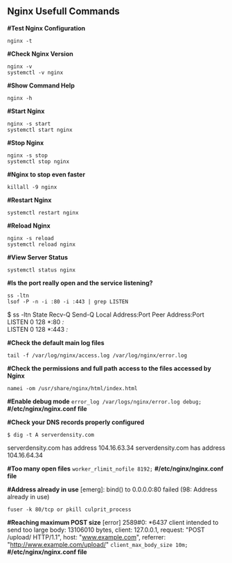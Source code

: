 

## Nginx Usefull Commands

**#Test Nginx Configuration**

    nginx -t

**#Check Nginx Version**

    nginx -v
    systemctl -v nginx

**#Show Command Help**

    nginx -h

**#Start Nginx**

    nginx -s start
    systemctl start nginx

**#Stop Nginx**

    nginx -s stop
    systemctl stop nginx

**#Nginx to stop even faster**

    killall -9 nginx

**#Restart Nginx**

    systemctl restart nginx

**#Reload Nginx**

    nginx -s reload
    systemctl reload nginx

**#View Server Status**

    systemctl status nginx

**#Is the port really open and the service listening?**

    ss -ltn
    lsof -P -n -i :80 -i :443 | grep LISTEN

$ ss -ltn
State      Recv-Q Send-Q        Local Address:Port          Peer Address:Port 
LISTEN     0      128                       *:80                       *:*     
LISTEN     0      128                       *:443                      *:*

**#Check the default main log files**

    tail -f /var/log/nginx/access.log /var/log/nginx/error.log

**#Check the permissions and full path access to the files accessed by Nginx**

    namei -om /usr/share/nginx/html/index.html

**#Enable debug mode**
`error_log /var/logs/nginx/error.log debug;` **#/etc/nginx/nginx.conf file**

**#Check your DNS records properly configured**

    $ dig -t A serverdensity.com

serverdensity.com has address 104.16.63.34
serverdensity.com has address 104.16.64.34

**#Too many open files**
`worker_rlimit_nofile 8192;`  **#/etc/nginx/nginx.conf file**

**#Address already in use**
[emerg]: bind() to 0.0.0.0:80 failed (98: Address already in use)

    fuser -k 80/tcp or pkill culprit_process

**#Reaching maximum POST size**
[error] 2589#0: *6437 client intended to send too large body: 13106010 bytes, client: 127.0.0.1, request: "POST /upload/ HTTP/1.1", host: "www.example.com", referrer: "http://www.example.com/upload/"
`client_max_body_size 10m;`   **#/etc/nginx/nginx.conf file**